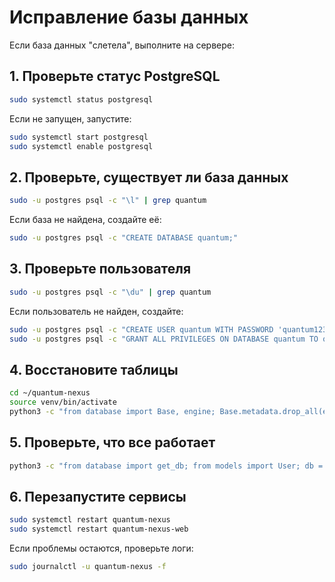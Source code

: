 # Исправление базы данных

Если база данных "слетела", выполните на сервере:

## 1. Проверьте статус PostgreSQL
```bash
sudo systemctl status postgresql
```

Если не запущен, запустите:
```bash
sudo systemctl start postgresql
sudo systemctl enable postgresql
```

## 2. Проверьте, существует ли база данных
```bash
sudo -u postgres psql -c "\l" | grep quantum
```

Если база не найдена, создайте её:
```bash
sudo -u postgres psql -c "CREATE DATABASE quantum;"
```

## 3. Проверьте пользователя
```bash
sudo -u postgres psql -c "\du" | grep quantum
```

Если пользователь не найден, создайте:
```bash
sudo -u postgres psql -c "CREATE USER quantum WITH PASSWORD 'quantum123';"
sudo -u postgres psql -c "GRANT ALL PRIVILEGES ON DATABASE quantum TO quantum;"
```

## 4. Восстановите таблицы
```bash
cd ~/quantum-nexus
source venv/bin/activate
python3 -c "from database import Base, engine; Base.metadata.drop_all(engine); Base.metadata.create_all(engine)"
```

## 5. Проверьте, что все работает
```bash
python3 -c "from database import get_db; from models import User; db = next(get_db()); print(f'Users in DB: {db.query(User).count()}')"
```

## 6. Перезапустите сервисы
```bash
sudo systemctl restart quantum-nexus
sudo systemctl restart quantum-nexus-web
```

Если проблемы остаются, проверьте логи:
```bash
sudo journalctl -u quantum-nexus -f
```







